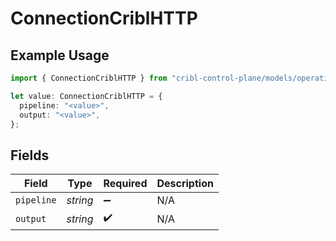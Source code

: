 # ConnectionCriblHTTP

## Example Usage

```typescript
import { ConnectionCriblHTTP } from "cribl-control-plane/models/operations";

let value: ConnectionCriblHTTP = {
  pipeline: "<value>",
  output: "<value>",
};
```

## Fields

| Field              | Type               | Required           | Description        |
| ------------------ | ------------------ | ------------------ | ------------------ |
| `pipeline`         | *string*           | :heavy_minus_sign: | N/A                |
| `output`           | *string*           | :heavy_check_mark: | N/A                |